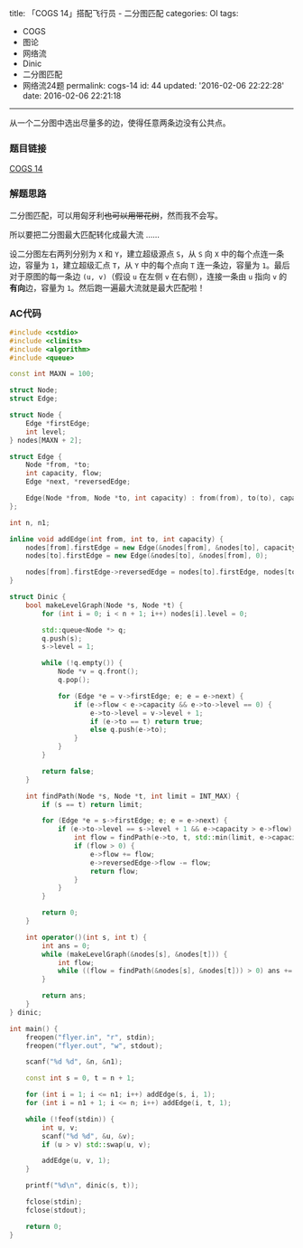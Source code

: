 title: 「COGS 14」搭配飞行员 - 二分图匹配
categories: OI
tags: 
  - COGS
  - 图论
  - 网络流
  - Dinic
  - 二分图匹配
  - 网络流24题
permalink: cogs-14
id: 44
updated: '2016-02-06 22:22:28'
date: 2016-02-06 22:21:18
---

从一个二分图中选出尽量多的边，使得任意两条边没有公共点。

<!-- more -->

### 题目链接
[COGS 14](http://cogs.top/cogs/problem/problem.php?pid=14)

### 解题思路
二分图匹配，可以用匈牙利~~也可以用带花树~~，然而我不会写。

所以要把二分图最大匹配转化成最大流 …… 

设二分图左右两列分别为 `X` 和 `Y`，建立超级源点 `S`，从 `S` 向 `X` 中的每个点连一条边，容量为 `1`，建立超级汇点 `T`，从 `Y` 中的每个点向 `T` 连一条边，容量为 `1`。最后对于原图的每一条边 `(u, v)`（假设 `u` 在左侧 `v` 在右侧），连接一条由 `u` 指向 `v` 的**有向**边，容量为 `1`。然后跑一遍最大流就是最大匹配啦！

### AC代码
```cpp
#include <cstdio>
#include <climits>
#include <algorithm>
#include <queue>

const int MAXN = 100;

struct Node;
struct Edge;

struct Node {
	Edge *firstEdge;
	int level;
} nodes[MAXN + 2];

struct Edge {
	Node *from, *to;
	int capacity, flow;
	Edge *next, *reversedEdge;

	Edge(Node *from, Node *to, int capacity) : from(from), to(to), capacity(capacity), flow(0), next(from->firstEdge) {}
};

int n, n1;

inline void addEdge(int from, int to, int capacity) {
	nodes[from].firstEdge = new Edge(&nodes[from], &nodes[to], capacity);
	nodes[to].firstEdge = new Edge(&nodes[to], &nodes[from], 0);

	nodes[from].firstEdge->reversedEdge = nodes[to].firstEdge, nodes[to].firstEdge->reversedEdge = nodes[from].firstEdge;
}

struct Dinic {
	bool makeLevelGraph(Node *s, Node *t) {
		for (int i = 0; i < n + 1; i++) nodes[i].level = 0;

		std::queue<Node *> q;
		q.push(s);
		s->level = 1;

		while (!q.empty()) {
			Node *v = q.front();
			q.pop();

			for (Edge *e = v->firstEdge; e; e = e->next) {
				if (e->flow < e->capacity && e->to->level == 0) {
					e->to->level = v->level + 1;
					if (e->to == t) return true;
					else q.push(e->to);
				}
			}
		}

		return false;
	}

	int findPath(Node *s, Node *t, int limit = INT_MAX) {
		if (s == t) return limit;

		for (Edge *e = s->firstEdge; e; e = e->next) {
			if (e->to->level == s->level + 1 && e->capacity > e->flow) {
				int flow = findPath(e->to, t, std::min(limit, e->capacity - e->flow));
				if (flow > 0) {
					e->flow += flow;
					e->reversedEdge->flow -= flow;
					return flow;
				}
			}
		}

		return 0;
	}

	int operator()(int s, int t) {
		int ans = 0;
		while (makeLevelGraph(&nodes[s], &nodes[t])) {
			int flow;
			while ((flow = findPath(&nodes[s], &nodes[t])) > 0) ans += flow;
		}

		return ans;
	}
} dinic;

int main() {
	freopen("flyer.in", "r", stdin);
	freopen("flyer.out", "w", stdout);

	scanf("%d %d", &n, &n1);

	const int s = 0, t = n + 1;

	for (int i = 1; i <= n1; i++) addEdge(s, i, 1);
	for (int i = n1 + 1; i <= n; i++) addEdge(i, t, 1);

	while (!feof(stdin)) {
		int u, v;
		scanf("%d %d", &u, &v);
		if (u > v) std::swap(u, v);

		addEdge(u, v, 1);
	}

	printf("%d\n", dinic(s, t));

	fclose(stdin);
	fclose(stdout);

	return 0;
}
```
